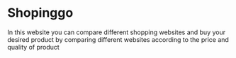 # Shopinggo
In this website you can compare different shopping websites and buy your desired product by comparing different websites according to the price and quality of product
